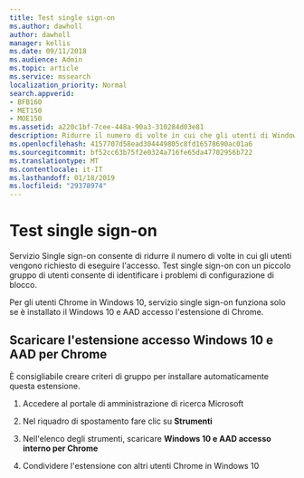```yaml
---
title: Test single sign-on
ms.author: dawholl
author: dawholl
manager: kellis
ms.date: 09/11/2018
ms.audience: Admin
ms.topic: article
ms.service: mssearch
localization_priority: Normal
search.appverid:
- BFB160
- MET150
- MOE150
ms.assetid: a220c1bf-7cee-448a-90a3-310284d03e81
description: Ridurre il numero di volte in cui che gli utenti di Windows 10 vengono richiesto di accedere a Microsoft Search e Office 365
ms.openlocfilehash: 4157707d58ead304449805c8fd16578690ac01a6
ms.sourcegitcommit: bf52cc63b75f2e0324a716fe65da47702956b722
ms.translationtype: MT
ms.contentlocale: it-IT
ms.lasthandoff: 01/18/2019
ms.locfileid: "29378974"
---
```

# <a name="test-single-sign-on"></a>Test single sign-on

Servizio Single sign-on consente di ridurre il numero di volte in cui gli utenti vengono richiesto di eseguire l'accesso. Test single sign-on con un piccolo gruppo di utenti consente di identificare i problemi di configurazione di blocco. 
  
Per gli utenti Chrome in Windows 10, servizio single sign-on funziona solo se è installato il Windows 10 e AAD accesso l'estensione di Chrome. 
  
## <a name="download-the-windows-10-and-aad-sign-in-extension-for-chrome"></a>Scaricare l'estensione accesso Windows 10 e AAD per Chrome

È consigliabile creare criteri di gruppo per installare automaticamente questa estensione.
  
1. Accedere al portale di amministrazione di ricerca Microsoft
    
2. Nel riquadro di spostamento fare clic su **Strumenti**
    
3. Nell'elenco degli strumenti, scaricare **Windows 10 e AAD accesso interno per Chrome**
    
4. Condividere l'estensione con altri utenti Chrome in Windows 10

  

